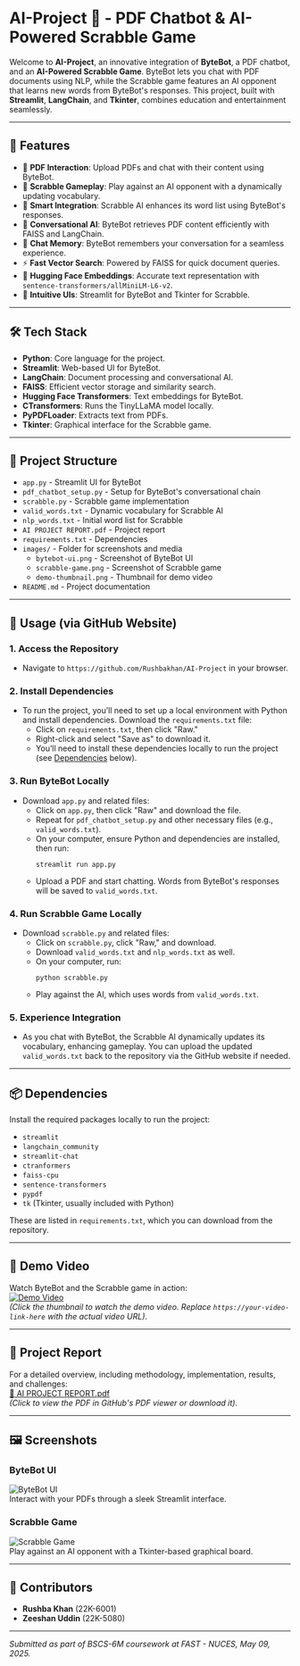 # AI-Project 🤖 - PDF Chatbot & AI-Powered Scrabble Game

Welcome to **AI-Project**, an innovative integration of **ByteBot**, a PDF chatbot, and an **AI-Powered Scrabble Game**. ByteBot lets you chat with PDF documents using NLP, while the Scrabble game features an AI opponent that learns new words from ByteBot's responses. This project, built with **Streamlit**, **LangChain**, and **Tkinter**, combines education and entertainment seamlessly.

---

## 🌟 Features

- 📂 **PDF Interaction**: Upload PDFs and chat with their content using ByteBot.  
- 🎲 **Scrabble Gameplay**: Play against an AI opponent with a dynamically updating vocabulary.  
- 🔄 **Smart Integration**: Scrabble AI enhances its word list using ByteBot's responses.  
- 🔎 **Conversational AI**: ByteBot retrieves PDF content efficiently with FAISS and LangChain.  
- 🧠 **Chat Memory**: ByteBot remembers your conversation for a seamless experience.  
- ⚡ **Fast Vector Search**: Powered by FAISS for quick document queries.  
- 🤗 **Hugging Face Embeddings**: Accurate text representation with `sentence-transformers/allMiniLM-L6-v2`.  
- 🎨 **Intuitive UIs**: Streamlit for ByteBot and Tkinter for Scrabble.

---

## 🛠️ Tech Stack

- **Python**: Core language for the project.  
- **Streamlit**: Web-based UI for ByteBot.  
- **LangChain**: Document processing and conversational AI.  
- **FAISS**: Efficient vector storage and similarity search.  
- **Hugging Face Transformers**: Text embeddings for ByteBot.  
- **CTransformers**: Runs the TinyLLaMA model locally.  
- **PyPDFLoader**: Extracts text from PDFs.  
- **Tkinter**: Graphical interface for the Scrabble game.

---

## 📂 Project Structure

- `app.py` - Streamlit UI for ByteBot  
- `pdf_chatbot_setup.py` - Setup for ByteBot's conversational chain  
- `scrabble.py` - Scrabble game implementation  
- `valid_words.txt` - Dynamic vocabulary for Scrabble AI  
- `nlp_words.txt` - Initial word list for Scrabble  
- `AI PROJECT REPORT.pdf` - Project report  
- `requirements.txt` - Dependencies  
- `images/` - Folder for screenshots and media  
  - `bytebot-ui.png` - Screenshot of ByteBot UI  
  - `scrabble-game.png` - Screenshot of Scrabble game  
  - `demo-thumbnail.png` - Thumbnail for demo video  
- `README.md` - Project documentation

---

## 📖 Usage (via GitHub Website)

### 1. Access the Repository
- Navigate to `https://github.com/Rushbakhan/AI-Project` in your browser.

### 2. Install Dependencies
- To run the project, you’ll need to set up a local environment with Python and install dependencies. Download the `requirements.txt` file:
  - Click on `requirements.txt`, then click "Raw."
  - Right-click and select "Save as" to download it.
  - You’ll need to install these dependencies locally to run the project (see [Dependencies](#-dependencies) below).

### 3. Run ByteBot Locally
- Download `app.py` and related files:
  - Click on `app.py`, then click "Raw" and download the file.
  - Repeat for `pdf_chatbot_setup.py` and other necessary files (e.g., `valid_words.txt`).
  - On your computer, ensure Python and dependencies are installed, then run:
    ```
    streamlit run app.py
    ```
  - Upload a PDF and start chatting. Words from ByteBot's responses will be saved to `valid_words.txt`.

### 4. Run Scrabble Game Locally
- Download `scrabble.py` and related files:
  - Click on `scrabble.py`, click "Raw," and download.
  - Download `valid_words.txt` and `nlp_words.txt` as well.
  - On your computer, run:
    ```
    python scrabble.py
    ```
  - Play against the AI, which uses words from `valid_words.txt`.

### 5. Experience Integration
- As you chat with ByteBot, the Scrabble AI dynamically updates its vocabulary, enhancing gameplay. You can upload the updated `valid_words.txt` back to the repository via the GitHub website if needed.

---

## 📦 Dependencies

Install the required packages locally to run the project:
- `streamlit`  
- `langchain_community`  
- `streamlit-chat`  
- `ctranformers`  
- `faiss-cpu`  
- `sentence-transformers`  
- `pypdf`  
- `tk` (Tkinter, usually included with Python)

These are listed in `requirements.txt`, which you can download from the repository.

---

## 🎥 Demo Video

Watch ByteBot and the Scrabble game in action:  
[![Demo Video](images/demo-thumbnail.png)](https://your-video-link-here)  
*(Click the thumbnail to watch the demo video. Replace `https://your-video-link-here` with the actual video URL)*.

---

## 📄 Project Report

For a detailed overview, including methodology, implementation, results, and challenges:  
[📜 AI PROJECT REPORT.pdf](./AI%20PROJECT%20REPORT.pdf)  
*(Click to view the PDF in GitHub's PDF viewer or download it)*.

---

## 🖼️ Screenshots

### ByteBot UI
![ByteBot UI](images/bytebot-ui.png)  
Interact with your PDFs through a sleek Streamlit interface.

### Scrabble Game
![Scrabble Game](images/scrabble-game.png)  
Play against an AI opponent with a Tkinter-based graphical board.

---

## 👥 Contributors

- **Rushba Khan** (22K-6001)  
- **Zeeshan Uddin** (22K-5080)

---

*Submitted as part of BSCS-6M coursework at FAST - NUCES, May 09, 2025.*